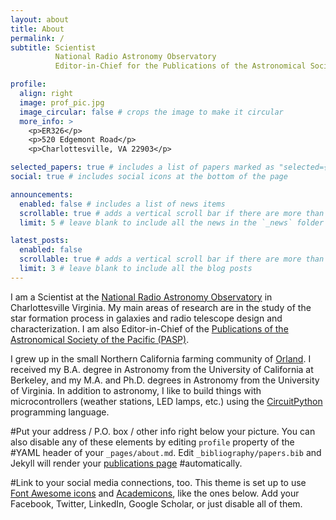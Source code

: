 ```yaml
---
layout: about
title: About
permalink: /
subtitle: Scientist
          National Radio Astronomy Observatory
          Editor-in-Chief for the Publications of the Astronomical Society of the Pacific (PASP)

profile:
  align: right
  image: prof_pic.jpg
  image_circular: false # crops the image to make it circular
  more_info: >
    <p>ER326</p>
    <p>520 Edgemont Road</p>
    <p>Charlottesville, VA 22903</p>

selected_papers: true # includes a list of papers marked as "selected={true}"
social: true # includes social icons at the bottom of the page

announcements:
  enabled: false # includes a list of news items
  scrollable: true # adds a vertical scroll bar if there are more than 3 news items
  limit: 5 # leave blank to include all the news in the `_news` folder

latest_posts:
  enabled: false
  scrollable: true # adds a vertical scroll bar if there are more than 3 new posts items
  limit: 3 # leave blank to include all the blog posts
---
```


I am a Scientist at the [National Radio Astronomy Observatory](https://science.nrao.edu) in Charlottesville Virginia.  My main areas of research are in the study of the star formation process in galaxies and radio telescope design and characterization.  I am also Editor-in-Chief of the [Publications of the Astronomical Society of the Pacific (PASP)](https://https://iopscience.iop.org/journal/pasp).

I grew up in the small Northern California farming community of [Orland](https://www.cityoforland.com/).  I received my B.A. degree in Astronomy from the University of California at Berkeley, and my M.A. and Ph.D. degrees in Astronomy from the University of Virginia. In addition to astronomy, I like to build things with microcontrollers (weather stations, LED lamps, etc.) using the [CircuitPython](https://circuitpython.org) programming language.


#Put your address / P.O. box / other info right below your picture. You can also disable any of these elements by editing `profile` property of the #YAML header of your `_pages/about.md`. Edit `_bibliography/papers.bib` and Jekyll will render your [publications page](/al-folio/publications/) #automatically.

#Link to your social media connections, too. This theme is set up to use [Font Awesome icons](https://fontawesome.com/) and [Academicons](https://#jpswalsh.github.io/academicons/), like the ones below. Add your Facebook, Twitter, LinkedIn, Google Scholar, or just disable all of them.

